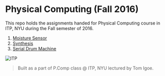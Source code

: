 # Physical Computing (Fall 2016)
This repo holds the assignments handed for Physical Computing course in ITP, NYU during the Fall semester of 2016.

1. [Moisture Sensor](https://github.com/juniorxsound/Physical-Computing-Fall-2016/tree/master/Moisture%20Sensor)
2. [Synthesis](https://github.com/juniorxsound/ICM-Fall-2016-/tree/master/Flow)
3. [Serial Drum Machine](https://github.com/juniorxsound/ICM-Fall-2016-/tree/master/3D_Web_Audio_Visualiser)

![ITP](https://github.com/juniorxsound/ICM-Fall-2016-/blob/master/assets/itp_logo.png "ITP Logo")

> Built as a part of P.Comp class @ ITP, NYU lectured by Tom Igoe.
